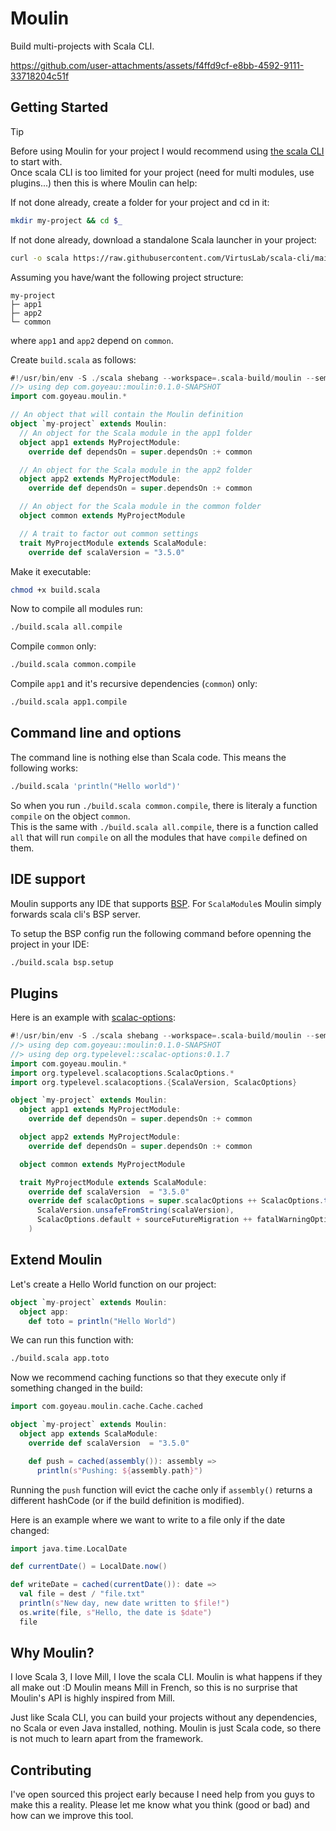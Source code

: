 # Moulin

Build multi-projects with Scala CLI.

https://github.com/user-attachments/assets/f4ffd9cf-e8bb-4592-9111-33718204c51f


## Getting Started

> [!TIP]
> Before using Moulin for your project I would recommend using [the scala CLI](https://scala-cli.virtuslab.org) to start with.  
> Once scala CLI is too limited for your project (need for multi modules, use plugins...) then this is where Moulin can help:

If not done already, create a folder for your project and cd in it:
```sh
mkdir my-project && cd $_
```

If not done already, download a standalone Scala launcher in your project:
```sh
curl -o scala https://raw.githubusercontent.com/VirtusLab/scala-cli/main/scala-cli.sh && chmod +x scala
```

Assuming you have/want the following project structure:
```
my-project
├─ app1
├─ app2
└─ common
```
where `app1` and `app2` depend on `common`.

Create `build.scala` as follows:
```scala
#!/usr/bin/env -S ./scala shebang --workspace=.scala-build/moulin --semanticdb-sourceroot=.
//> using dep com.goyeau::moulin:0.1.0-SNAPSHOT
import com.goyeau.moulin.*

// An object that will contain the Moulin definition
object `my-project` extends Moulin:
  // An object for the Scala module in the app1 folder
  object app1 extends MyProjectModule:
    override def dependsOn = super.dependsOn :+ common

  // An object for the Scala module in the app2 folder
  object app2 extends MyProjectModule:
    override def dependsOn = super.dependsOn :+ common

  // An object for the Scala module in the common folder
  object common extends MyProjectModule

  // A trait to factor out common settings
  trait MyProjectModule extends ScalaModule:
    override def scalaVersion = "3.5.0"
```
Make it executable:
```sh
chmod +x build.scala
```

Now to compile all modules run:
```sh
./build.scala all.compile
```

Compile `common` only:
```sh
./build.scala common.compile
```

Compile `app1` and it's recursive dependencies (`common`) only:
```sh
./build.scala app1.compile
```


## Command line and options

The command line is nothing else than Scala code. This means the following works:
```sh
./build.scala 'println("Hello world")'
```

So when you run `./build.scala common.compile`, there is literaly a function `compile` on the object `common`.  
This is the same with `./build.scala all.compile`, there is a function called `all` that will run `compile` on all the modules that have `compile` defined on them.


## IDE support

Moulin supports any IDE that supports [BSP](https://build-server-protocol.github.io/). For `ScalaModule`s Moulin simply forwards scala cli's BSP server.

To setup the BSP config run the following command before openning the project in your IDE:
```sh
./build.scala bsp.setup
```


## Plugins

Here is an example with [scalac-options](https://github.com/typelevel/scalac-options):
```scala
#!/usr/bin/env -S ./scala shebang --workspace=.scala-build/moulin --semanticdb-sourceroot=.
//> using dep com.goyeau::moulin:0.1.0-SNAPSHOT
//> using dep org.typelevel::scalac-options:0.1.7
import com.goyeau.moulin.*
import org.typelevel.scalacoptions.ScalacOptions.*
import org.typelevel.scalacoptions.{ScalaVersion, ScalacOptions}

object `my-project` extends Moulin:
  object app1 extends MyProjectModule:
    override def dependsOn = super.dependsOn :+ common

  object app2 extends MyProjectModule:
    override def dependsOn = super.dependsOn :+ common

  object common extends MyProjectModule

  trait MyProjectModule extends ScalaModule:
    override def scalaVersion  = "3.5.0"
    override def scalacOptions = super.scalacOptions ++ ScalacOptions.tokensForVersion(
      ScalaVersion.unsafeFromString(scalaVersion),
      ScalacOptions.default + sourceFutureMigration ++ fatalWarningOptions
    )
```

## Extend Moulin

Let's create a Hello World function on our project:
```scala
object `my-project` extends Moulin:
  object app:
    def toto = println("Hello World")
```
We can run this function with:
```sh
./build.scala app.toto
```

Now we recommend caching functions so that they execute only if something changed in the build:
```scala
import com.goyeau.moulin.cache.Cache.cached

object `my-project` extends Moulin:
  object app extends ScalaModule:
    override def scalaVersion  = "3.5.0"

    def push = cached(assembly()): assembly =>
      println(s"Pushing: ${assembly.path}")
```
Running the `push` function will evict the cache only if `assembly()` returns a different hashCode (or if the build definition is modified).

Here is an example where we want to write to a file only if the date changed:
```scala
import java.time.LocalDate

def currentDate() = LocalDate.now()

def writeDate = cached(currentDate()): date =>
  val file = dest / "file.txt"
  println(s"New day, new date written to $file!")
  os.write(file, s"Hello, the date is $date")
  file
```


## Why Moulin?

I love Scala 3, I love Mill, I love the scala CLI. Moulin is what happens if they all make out :D
Moulin means Mill in French, so this is no surprise that Moulin's API is highly inspired from Mill.

Just like Scala CLI, you can build your projects without any dependencies, no Scala or even Java installed, nothing.
Moulin is just Scala code, so there is not much to learn apart from the framework.


## Contributing

I've open sourced this project early because I need help from you guys to make this a reality. Please let me know what you think (good or bad) and how can we improve this tool.
